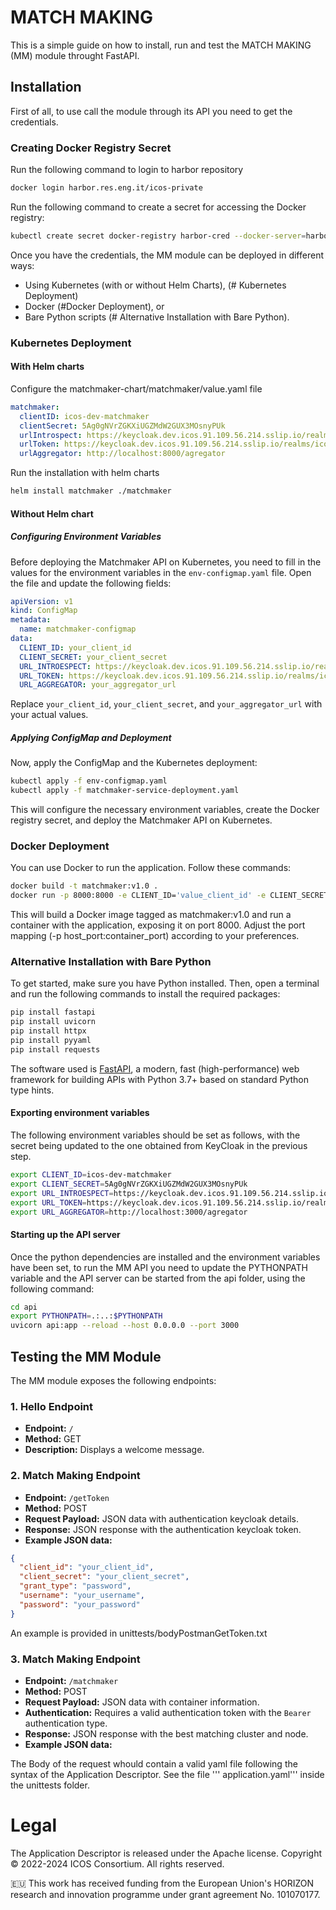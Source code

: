 # MATCH MAKING

This is a simple guide on how to install, run and test the MATCH MAKING (MM) module throught FastAPI.

## Installation

First of all, to use call the module through its API you need to get the credentials. 

### Creating Docker Registry Secret

Run the following command to login to harbor repository

```bash
docker login harbor.res.eng.it/icos-private
```

Run the following command to create a secret for accessing the Docker registry:

```bash
kubectl create secret docker-registry harbor-cred --docker-server=harbor.res.eng.it --docker-username=YOUR_USER --docker-password=YOUR_PASSWORD
```

Once you have the credentials, the MM module can be deployed in different ways: 
- Using Kubernetes (with or without Helm Charts), (# Kubernetes Deployment)
- Docker (#Docker Deployment), or
- Bare Python scripts (# Alternative Installation with Bare Python). 



### Kubernetes Deployment


#### With Helm charts

Configure the matchmaker-chart/matchmaker/value.yaml file

```yaml
matchmaker:
  clientID: icos-dev-matchmaker
  clientSecret: 5Ag0gNVrZGKXiUGZMdW2GUX3MOsnyPUk
  urlIntrospect: https://keycloak.dev.icos.91.109.56.214.sslip.io/realms/icos-dev/protocol/openid-connect/token/introspect
  urlToken: https://keycloak.dev.icos.91.109.56.214.sslip.io/realms/icos-dev/protocol/openid-connect/token
  urlAggregator: http://localhost:8000/agregator
```

Run the installation with helm charts

```bash
helm install matchmaker ./matchmaker
```

#### Without Helm chart

##### Configuring Environment Variables

Before deploying the Matchmaker API on Kubernetes, you need to fill in the values for the environment variables in the `env-configmap.yaml` file. Open the file and update the following fields:

```yaml
apiVersion: v1
kind: ConfigMap
metadata:
  name: matchmaker-configmap
data:
  CLIENT_ID: your_client_id
  CLIENT_SECRET: your_client_secret
  URL_INTROESPECT: https://keycloak.dev.icos.91.109.56.214.sslip.io/realms/icos-dev/protocol/openid-connect/token/introspect
  URL_TOKEN: https://keycloak.dev.icos.91.109.56.214.sslip.io/realms/icos-dev/protocol/openid-connect/token
  URL_AGGREGATOR: your_aggregator_url
```

Replace `your_client_id`, `your_client_secret`, and `your_aggregator_url` with your actual values.

##### Applying ConfigMap and Deployment

Now, apply the ConfigMap and the Kubernetes deployment:

```bash
kubectl apply -f env-configmap.yaml
kubectl apply -f matchmaker-service-deployment.yaml
```
This will configure the necessary environment variables, create the Docker registry secret, and deploy the Matchmaker API on Kubernetes.

### Docker Deployment

You can use Docker to run the application. Follow these commands:

```bash
docker build -t matchmaker:v1.0 .
docker run -p 8000:8000 -e CLIENT_ID='value_client_id' -e CLIENT_SECRET='value_client_secret' -e URL_INTROESPECT='value_url_introespect' -e URL_TOKEN='value_url_token' -e URL_AGGREGATOR='value_url_aggregator' matchmaker:v1.0

```

This will build a Docker image tagged as matchmaker:v1.0 and run a container with the application, exposing it on port 8000. Adjust the port mapping (-p host_port:container_port) according to your preferences.

### Alternative Installation with Bare Python

To get started, make sure you have Python installed. Then, open a terminal and run the following commands to install the required packages:

```bash
pip install fastapi
pip install uvicorn
pip install httpx
pip install pyyaml 
pip install requests
```

The software used is [FastAPI](https://fastapi.tiangolo.com/), a modern, fast (high-performance) web framework for building APIs with Python 3.7+ based on standard Python type hints.
#### Exporting environment variables

The following environment variables should be set as follows, with the secret being updated to the one obtained from KeyCloak in the previous step.
```bash
export CLIENT_ID=icos-dev-matchmaker
export CLIENT_SECRET=5Ag0gNVrZGKXiUGZMdW2GUX3MOsnyPUk
export URL_INTROESPECT=https://keycloak.dev.icos.91.109.56.214.sslip.io/realms/icos-dev/protocol/openid-connect/token/introspect
export URL_TOKEN=https://keycloak.dev.icos.91.109.56.214.sslip.io/realms/icos-dev/protocol/openid-connect/token
export URL_AGGREGATOR=http://localhost:3000/agregator
```

####  Starting up the API server

Once the python dependencies are installed and the environment variables have been set, to run the MM API you need to update the PYTHONPATH variable and the API server can be started from the api folder, using the following command:
```bash
cd api
export PYTHONPATH=.:..:$PYTHONPATH
uvicorn api:app --reload --host 0.0.0.0 --port 3000
```

## Testing the MM Module 

The MM module exposes the following endpoints:

### 1. Hello Endpoint

- **Endpoint:** `/`
- **Method:** GET
- **Description:** Displays a welcome message.

### 2. Match Making Endpoint

- **Endpoint:** `/getToken`
- **Method:** POST
- **Request Payload:** JSON data with authentication keycloak details.
- **Response:** JSON response with the authentication keycloak token.
- **Example JSON data:**
```json
{
  "client_id": "your_client_id",
  "client_secret": "your_client_secret",
  "grant_type": "password",
  "username": "your_username",
  "password": "your_password"
}
```
An example is provided in unittests/bodyPostmanGetToken.txt

### 3. Match Making Endpoint

- **Endpoint:** `/matchmaker`
- **Method:** POST
- **Request Payload:** JSON data with container information.
- **Authentication:** Requires a valid authentication token with the `Bearer` authentication type.
- **Response:** JSON response with the best matching cluster and node.
- **Example JSON data:**

The Body of the request whould contain a valid yaml file following the syntax of the Application Descriptor. 
See the file ''' application.yaml''' inside the unittests folder.

# Legal
The Application Descriptor is released under the Apache license.
Copyright © 2022-2024 ICOS Consortium. All rights reserved.

🇪🇺 This work has received funding from the European Union's HORIZON research and innovation programme under grant agreement No. 101070177.
